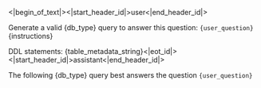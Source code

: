 <|begin_of_text|><|start_header_id|>user<|end_header_id|>

Generate a valid {db_type} query to answer this question: `{user_question}`
{instructions}

DDL statements:
{table_metadata_string}<|eot_id|><|start_header_id|>assistant<|end_header_id|>

The following {db_type} query best answers the question `{user_question}`
```sql

